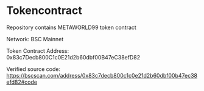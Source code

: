 # Tokencontract
Repository contains METAWORLD99 token contract

Network: BSC Mainnet

Token Contract Address: 0x83c7Decb800C1c0E21d2b60dbf00B47eC38efD82

Verified source code: https://bscscan.com/address/0x83c7decb800c1c0e21d2b60dbf00b47ec38efd82#code
